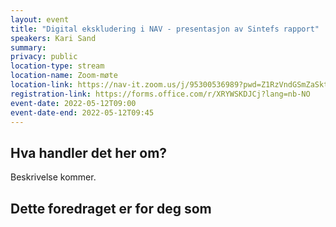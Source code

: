 ```yaml
---
layout: event
title: "Digital ekskludering i NAV - presentasjon av Sintefs rapport"
speakers: Kari Sand
summary:
privacy: public
location-type: stream
location-name: Zoom-møte
location-link: https://nav-it.zoom.us/j/95300536989?pwd=Z1RzVndGSmZaSktnS2xsb0svYytPdz09
registration-link: https://forms.office.com/r/XRYWSKDJCj?lang=nb-NO
event-date: 2022-05-12T09:00
event-date-end: 2022-05-12T09:45
---
```

## Hva handler det her om?
Beskrivelse kommer.

## Dette foredraget er for deg som

